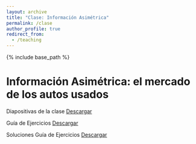 ```yaml
---
layout: archive
title: "Clase: Información Asimétrica"
permalink: /clase
author_profile: true
redirect_from:
  - /teaching
---
```


{% include base_path %}

Información Asimétrica: el mercado de los autos usados
======

Diapositivas de la clase [Descargar](https://nrpastrian.github.io/nrpastrian.github.io/files/slides.pdf)

Guía de Ejercicios [Descargar](https://nrpastrian.github.io/nrpastrian.github.io/files/ejercicios.pdf)

Soluciones Guía de Ejercicios [Descargar](https://nrpastrian.github.io/nrpastrian.github.io/files/soluciones.pdf)

